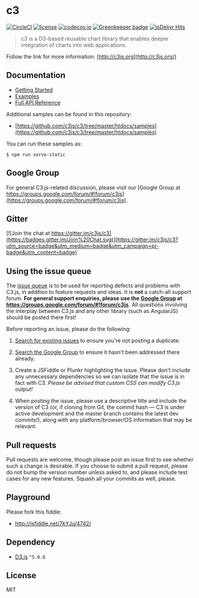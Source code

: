 # c3

[![CircleCI](https://circleci.com/gh/c3js/c3.svg?style=shield)](https://circleci.com/gh/c3js/c3)
[![license](http://img.shields.io/badge/license-MIT-brightgreen.svg?style=flat)](https://github.com/c3js/c3/blob/master/LICENSE)
[![codecov.io](https://codecov.io/github/c3js/c3/coverage.svg?branch=master)](https://codecov.io/github/c3js/c3?branch=master)
[![Greenkeeper badge](https://badges.greenkeeper.io/c3js/c3.svg)](https://greenkeeper.io/)
[![jsDelivr Hits](https://data.jsdelivr.com/v1/package/npm/c3/badge?style=rounded)](https://www.jsdelivr.com/package/npm/c3)

> c3 is a D3-based reusable chart library that enables deeper integration of charts into web applications.

Follow the link for more information: [http://c3js.org](http://c3js.org/)

## Documentation

+ [Getting Started](http://c3js.org/gettingstarted.html)
+ [Examples](http://c3js.org/examples.html)
+ [Full API Reference](https://c3js.org/reference.html)

Additional samples can be found in this repository:

+ [https://github.com/c3js/c3/tree/master/htdocs/samples](https://github.com/c3js/c3/tree/master/htdocs/samples)

You can run these samples as:

```
$ npm run serve-static
```

## Google Group

For general C3.js-related discussion, please visit
our [Google Group at https://groups.google.com/forum/#!forum/c3js](https://groups.google.com/forum/#!forum/c3js).

## Gitter

[![Join the chat at https://gitter.im/c3js/c3](https://badges.gitter.im/Join%20Chat.svg)](https://gitter.im/c3js/c3?utm_source=badge&utm_medium=badge&utm_campaign=pr-badge&utm_content=badge)

## Using the issue queue

The [issue queue](https://github.com/c3js/c3/issues) is to be used for reporting defects and problems with C3.js, in
addition to feature requests and ideas. It is **not** a catch-all support forum. **For general support enquiries, please
use the [Google Group](https://groups.google.com/forum/#!forum/c3js) at https://groups.google.com/forum/#!forum/c3js.**
All questions involving the interplay between C3.js and any other library (such as AngularJS) should be posted there
first!

Before reporting an issue, please do the following:

1. [Search for existing issues](https://github.com/c3js/c3/issues) to ensure you're not posting a duplicate.

1. [Search the Google Group](https://groups.google.com/forum/#!forum/c3js) to ensure it hasn't been addressed there
   already.

1. Create a JSFiddle or Plunkr highlighting the issue. Please don't include any unnecessary dependencies so we can
   isolate that the issue is in fact with C3. *Please be advised that custom CSS can modify C3.js output!*

1. When posting the issue, please use a descriptive title and include the version of C3 (or, if cloning from Git, the
   commit hash — C3 is under active development and the master branch contains the latest dev commits!), along with any
   platform/browser/OS information that may be relevant.

## Pull requests

Pull requests are welcome, though please post an issue first to see whether such a change is desirable.
If you choose to submit a pull request, please do not bump the version number unless asked to, and please include test
cases for any new features. Squash all your commits as well, please.

## Playground

Please fork this fiddle:

+ http://jsfiddle.net/7kYJu/4742/

## Dependency

+ [D3.js](https://github.com/mbostock/d3) `^5.0.0`

## License

MIT
